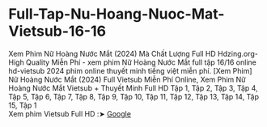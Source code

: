 # Full-Tap-Nu-Hoang-Nuoc-Mat-Vietsub-16-16
Xem Phim Nữ Hoàng Nước Mắt (2024) Mà Chất Lượng Full HD Hdzing.org-High Quality Miễn Phí - xem phim Nữ Hoàng Nước Mắt full tập 16/16 online hd-vietsub 2024 phim online thuyết minh tiếng việt miễn phí. 
[Xem Phim] Nữ Hoàng Nước Mắt (2024) Full Vietsub Miễn Phí Online, Xem Phim Nữ Hoàng Nước Mắt Vietsub + Thuyết Minh Full HD Tập 1, Tập 2, Tập 3, Tập 4, Tập 5, Tập 6, Tập 7, Tập 8, Tập 9, Tập 10, Tập 11, Tập 12, Tập 13, Tập 14, Tập 15, Tập 1  
Xem phim Vietsub Full HD :➤ [Google](https://www.google.com)

